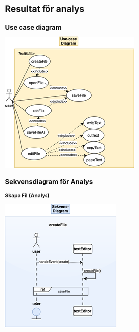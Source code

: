 # Resultat för analys
## Use case diagram
![test.png](https://github.com/tildeelarsson/2024-isgc08-larsson/blob/main/test.png)

## Sekvensdiagram för Analys
### Skapa Fil (Analys)
![cF.drawio.png](https://github.com/tildeelarsson/2024-isgc08-larsson/blob/main/cF.drawio.png)
### 
